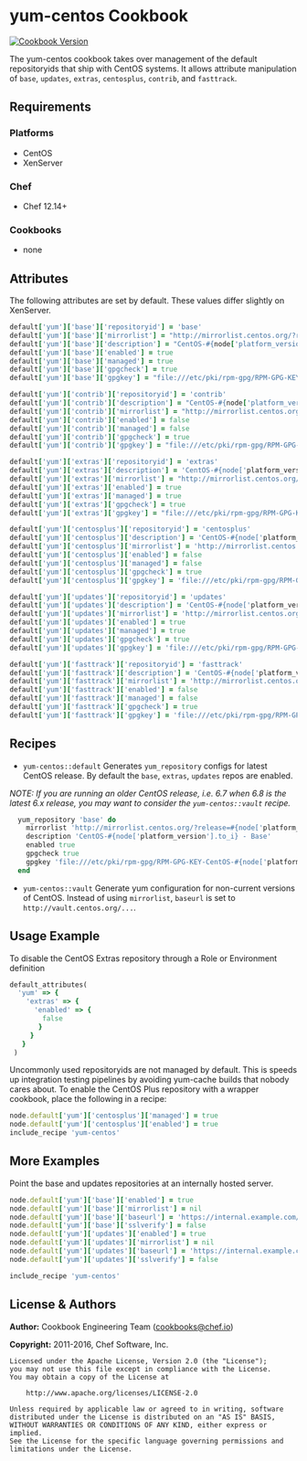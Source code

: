 # yum-centos Cookbook

[![Cookbook Version](https://img.shields.io/cookbook/v/yum-centos.svg)](https://supermarket.chef.io/cookbooks/yum-centos)

The yum-centos cookbook takes over management of the default repositoryids that ship with CentOS systems. It allows attribute manipulation of `base`, `updates`, `extras`, `centosplus`, `contrib`, and `fasttrack`.

## Requirements

### Platforms

- CentOS
- XenServer

### Chef

- Chef 12.14+

### Cookbooks

- none

## Attributes

The following attributes are set by default. These values differ slightly on XenServer.

```ruby
default['yum']['base']['repositoryid'] = 'base'
default['yum']['base']['mirrorlist'] = "http://mirrorlist.centos.org/?release=#{node['platform_version'].to_i}&arch=$basearch&repo=os"
default['yum']['base']['description'] = "CentOS-#{node['platform_version'].to_i} - Base"
default['yum']['base']['enabled'] = true
default['yum']['base']['managed'] = true
default['yum']['base']['gpgcheck'] = true
default['yum']['base']['gpgkey'] = "file:///etc/pki/rpm-gpg/RPM-GPG-KEY-CentOS-#{node['platform_version'].to_i}"
```

```ruby
default['yum']['contrib']['repositoryid'] = 'contrib'
default['yum']['contrib']['description'] = "CentOS-#{node['platform_version'].to_i} - Contrib"
default['yum']['contrib']['mirrorlist'] = "http://mirrorlist.centos.org/?release=#{node['platform_version'].to_i}&arch=$basearch&repo=contrib"
default['yum']['contrib']['enabled'] = false
default['yum']['contrib']['managed'] = false
default['yum']['contrib']['gpgcheck'] = true
default['yum']['contrib']['gpgkey'] = "file:///etc/pki/rpm-gpg/RPM-GPG-KEY-CentOS-#{node['platform_version'].to_i}"
```

```ruby
default['yum']['extras']['repositoryid'] = 'extras'
default['yum']['extras']['description'] = 'CentOS-#{node['platform_version'].to_i} - Extras'
default['yum']['extras']['mirrorlist'] = "http://mirrorlist.centos.org/?release=#{node['platform_version'].to_i}&arch=$basearch&repo=extras"
default['yum']['extras']['enabled'] = true
default['yum']['extras']['managed'] = true
default['yum']['extras']['gpgcheck'] = true
default['yum']['extras']['gpgkey'] = "file:///etc/pki/rpm-gpg/RPM-GPG-KEY-CentOS-#{node['platform_version'].to_i}"
```

```ruby
default['yum']['centosplus']['repositoryid'] = 'centosplus'
default['yum']['centosplus']['description'] = 'CentOS-#{node['platform_version'].to_i} - Centosplus'
default['yum']['centosplus']['mirrorlist'] = 'http://mirrorlist.centos.org/?release=#{node['platform_version'].to_i}&arch=$basearch&repo=centosplus'
default['yum']['centosplus']['enabled'] = false
default['yum']['centosplus']['managed'] = false
default['yum']['centosplus']['gpgcheck'] = true
default['yum']['centosplus']['gpgkey'] = 'file:///etc/pki/rpm-gpg/RPM-GPG-KEY-CentOS-#{node['platform_version'].to_i}'
```

```ruby
default['yum']['updates']['repositoryid'] = 'updates'
default['yum']['updates']['description'] = 'CentOS-#{node['platform_version'].to_i} - Updates'
default['yum']['updates']['mirrorlist'] = 'http://mirrorlist.centos.org/?release=#{node['platform_version'].to_i}&arch=$basearch&repo=updates'
default['yum']['updates']['enabled'] = true
default['yum']['updates']['managed'] = true
default['yum']['updates']['gpgcheck'] = true
default['yum']['updates']['gpgkey'] = 'file:///etc/pki/rpm-gpg/RPM-GPG-KEY-CentOS-#{node['platform_version'].to_i}'
```

```ruby
default['yum']['fasttrack']['repositoryid'] = 'fasttrack'
default['yum']['fasttrack']['description'] = 'CentOS-#{node['platform_version'].to_i} - fasttrack'
default['yum']['fasttrack']['mirrorlist'] = 'http://mirrorlist.centos.org/?release=#{node['platform_version'].to_i}&arch=$basearch&repo=fasttrack&infra=$infra'
default['yum']['fasttrack']['enabled'] = false
default['yum']['fasttrack']['managed'] = false
default['yum']['fasttrack']['gpgcheck'] = true
default['yum']['fasttrack']['gpgkey'] = 'file:///etc/pki/rpm-gpg/RPM-GPG-KEY-CentOS-#{node['platform_version'].to_i}'
```

## Recipes

- `yum-centos::default` Generates `yum_repository` configs for latest CentOS release. By default the `base`, `extras`, `updates` repos are enabled.

_NOTE: If you are running an older CentOS release, i.e. 6.7 when 6.8 is the latest 6.x release, you may want to consider the `yum-centos::vault` recipe._

```ruby
  yum_repository 'base' do
    mirrorlist 'http://mirrorlist.centos.org/?release=#{node['platform_version'].to_i}&arch=$basearch&repo=os'
    description 'CentOS-#{node['platform_version'].to_i} - Base'
    enabled true
    gpgcheck true
    gpgkey 'file:///etc/pki/rpm-gpg/RPM-GPG-KEY-CentOS-#{node['platform_version'].to_i}'
  end
```

- `yum-centos::vault` Generate yum configuration for non-current versions of CentOS. Instead of using `mirrorlist`, `baseurl` is set to `http://vault.centos.org/...`.

## Usage Example

To disable the CentOS Extras repository through a Role or Environment definition

```ruby
default_attributes(
  'yum' => {
    'extras' => {
      'enabled' => {
        false
       }
     }
   }
 )
```

Uncommonly used repositoryids are not managed by default. This is speeds up integration testing pipelines by avoiding yum-cache builds that nobody cares about. To enable the CentOS Plus repository with a wrapper cookbook, place the following in a recipe:

```ruby
node.default['yum']['centosplus']['managed'] = true
node.default['yum']['centosplus']['enabled'] = true
include_recipe 'yum-centos'
```

## More Examples

Point the base and updates repositories at an internally hosted server.

```ruby
node.default['yum']['base']['enabled'] = true
node.default['yum']['base']['mirrorlist'] = nil
node.default['yum']['base']['baseurl'] = 'https://internal.example.com/centos/6/os/x86_64'
node.default['yum']['base']['sslverify'] = false
node.default['yum']['updates']['enabled'] = true
node.default['yum']['updates']['mirrorlist'] = nil
node.default['yum']['updates']['baseurl'] = 'https://internal.example.com/centos/6/updates/x86_64'
node.default['yum']['updates']['sslverify'] = false

include_recipe 'yum-centos'
```

## License & Authors

**Author:** Cookbook Engineering Team ([cookbooks@chef.io](mailto:cookbooks@chef.io))

**Copyright:** 2011-2016, Chef Software, Inc.

```
Licensed under the Apache License, Version 2.0 (the "License");
you may not use this file except in compliance with the License.
You may obtain a copy of the License at

    http://www.apache.org/licenses/LICENSE-2.0

Unless required by applicable law or agreed to in writing, software
distributed under the License is distributed on an "AS IS" BASIS,
WITHOUT WARRANTIES OR CONDITIONS OF ANY KIND, either express or implied.
See the License for the specific language governing permissions and
limitations under the License.
```
